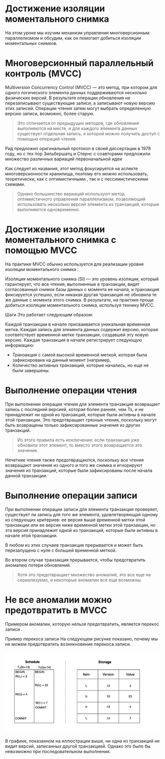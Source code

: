 # Достижение изоляции моментального снимка
На этом уроке мы изучим механизм управления многоверсионным параллелизмом и обсудим, как он помогает добиться изоляции моментальных снимков.

# Многоверсионный параллельный контроль (MVCC)
Multiversion Concurrency Control (MVCC) — это метод, при котором для одного логического элемента данных поддерживаются несколько физических версий. В результате операции обновления не перезаписывают существующие записи, а записывают новую версию этих записей. Операции чтения затем могут выбрать определенную версию записи, возможно, более старую.

> Это отличается от предыдущих методов, где обновления выполняются на месте, и для каждого элемента данных существует отдельная запись, к которой можно получить доступ с помощью операций чтения.

Рид предложил оригинальный протокол в своей диссертации в 1978 году, но с тех пор Зильбершатц и Стернс с соавторами предложили множество различных вариаций первоначальной идеи

Как следует из названия, этот метод фокусируется на аспекте многоверсионности хранилища, поэтому его можно использовать, теоретически, как с оптимистичными , так и с пессимистическими схемами.

> Однако большинство вариаций используют метод оптимистичного управления параллелизмом, позволяющий использовать несколько версий элемента из транзакций, которые выполняются одновременно.

# Достижение изоляции моментального снимка с помощью MVCC
На практике MVCC обычно используется для реализации уровня изоляции моментального снимка .

Изоляция моментального снимка (SI) — это уровень изоляции, который гарантирует, что все чтения, выполненные в транзакции, видят согласованный снимок базы данных с момента ее начала, и транзакция фиксируется успешно, если никакая другая транзакция не обновила те же данные с момента этого снимка. В результате, на практике проще добиться изоляции моментального снимка, используя технику MVCC.

Шаги
Это работает следующим образом:

Каждой транзакции в начале присваивается уникальная временная метка.
Каждая запись для элемента данных содержит версию, которая соответствует временной метке транзакции, создавшей эту новую версию.
Каждая транзакция в начале регистрирует следующую информацию:
- Транзакция с самой высокой временной меткой, которая была зафиксирована на данный момент (например,
- Количество активных транзакций, которые начались, но еще не были завершены.

# Выполнение операции чтения
При выполнении операции чтения для элемента транзакция возвращает запись с последней версией, которая более ранняя, чем Ts, и не принадлежит ни одной из транзакций, которые были активны в начале этой транзакции. Это предотвращает грязные чтения, поскольку могут быть возвращены только зафиксированные значения из других транзакций.

> Из этого правила есть исключение: если транзакция уже обновила этот элемент, то вместо этого возвращается это значение.

Нечеткие чтения также предотвращаются, поскольку все чтения возвращают значения из одного и того же снимка и игнорируют значения из транзакций, которые были зафиксированы после начала данной транзакции.

# Выполнение операции записи
При выполнении операции записи для элемента транзакция проверяет, существует ли запись для того же элемента, удовлетворяющая одному из следующих критериев: ее версия выше временной метки этой транзакции или ее версия ниже временной метки этой транзакции, но эта версия принадлежит одной из транзакций, которые были активны в начале этой транзакции.

В любом из этих случаев транзакция прерывается и может быть перезапущена с нуля с большей временной меткой.

Во втором случае транзакция прерывается, чтобы предотвратить аномалию потери обновлений.

> Хотя это предотвращает множество аномалий, это все еще не сериализуемо, и некоторые аномалии все еще возможны.

# Не все аномалии можно предотвратить в MVCC
Примером аномалии, которую нельзя предотвратить, является перекос записи .

Пример перекоса записи
На следующем рисунке показано, почему мы не можем предотвратить возникновение перекоса записи.

![img_9.png](img/img_9.png)

В графике, показанном на иллюстрации выше, ни одна из транзакций не видит версий, записанных другой транзакцией. Однако это было бы невозможно при последовательном выполнении.




